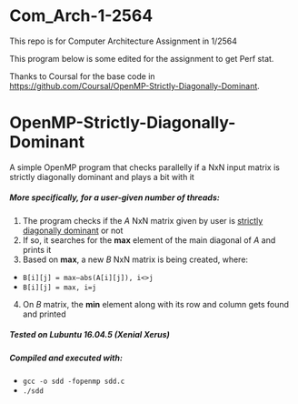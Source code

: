 # Com_Arch-1-2564
This repo is for Computer Architecture Assignment in 1/2564

This program below is some edited for the assignment to get Perf stat.

Thanks to Coursal for the base code in https://github.com/Coursal/OpenMP-Strictly-Diagonally-Dominant.

# OpenMP-Strictly-Diagonally-Dominant
A simple OpenMP program that checks parallelly if a NxN input matrix is strictly diagonally dominant and plays a bit with it

##### More specifically, for a user-given number of threads:

1. The program checks if the _A_ NxN matrix given by user is [strictly diagonally dominant](https://en.wikipedia.org/wiki/Diagonally_dominant_matrix "wiki") or not
2. If so, it searches for the **max** element of the main diagonal of _A_ and prints it
3. Based on **max**, a new _B_ NxN matrix is being created, where:
* `B[i][j] = max–abs(A[i][j]), i<>j`
* `B[i][j] = max, i=j`
4. On _B_ matrix, the **min** element along with its row and column gets found and printed

##### Tested on Lubuntu 16.04.5 (Xenial Xerus)

##### Compiled and executed with:
* `gcc -o sdd -fopenmp sdd.c` 
* `./sdd`
